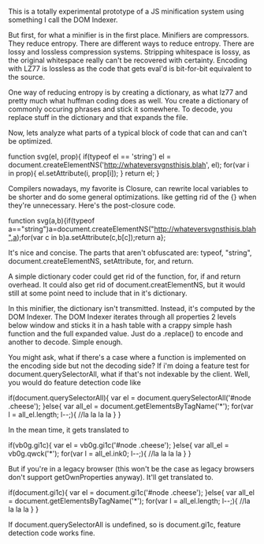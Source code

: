 This is a totally experimental prototype of a JS minification system using something I call the DOM Indexer.


But first, for what a minifier is in the first place. Minifiers are compressors. They reduce entropy.
There are different ways to reduce entropy. There are lossy and lossless compression systems. Stripping
whitespace is lossy, as the original whitespace really can't be recovered with certainty. Encoding with
LZ77 is lossless as the code that gets eval'd is bit-for-bit equivalent to the source.

One way of reducing entropy is by creating a dictionary, as what lz77 and pretty much what huffman coding
does as well. You create a dictionary of commonly occuring phrases and stick it somewhere. To decode, you 
replace stuff in the dictionary and that expands the file.

Now, lets analyze what parts of a typical block of code that can and can't be optimized.

  function svg(el, prop){
    if(typeof el == 'string') el = document.createElementNS('http://whateversvgnsthisis.blah', el);
    for(var i in prop){
      el.setAttribute(i, prop[i]);
    }
    return el;
  }


Compilers nowadays, my favorite is Closure, can rewrite local variables to be shorter and do some general optimizations.
like getting rid of the {} when they're unnecessary. Here's the post-closure code.

function svg(a,b){if(typeof a=="string")a=document.createElementNS("http://whateversvgnsthisis.blah",a);for(var c in b)a.setAttribute(c,b[c]);return a};

It's nice and concise. The parts that aren't obfuscated are: typeof, "string", document.createElementNS, setAttribute, for, and return.

A simple dictionary coder could get rid of the function, for, if and return overhead. It could also get rid of document.creatElementNS, but it would
still at some point need to include that in it's dictionary.

In this minifier, the dictionary isn't transmitted. Instead, it's computed by the DOM Indexer. The DOM Indexer iterates through all properties
2 levels below window and sticks it in a hash table with a crappy simple hash function and the full expanded value. Just do a .replace() to 
encode and another to decode. Simple enough.


You might ask, what if there's a case where a function is implemented on the encoding side but not the decoding side? If i'm doing a feature
test for document.querySelectorAll, what if that's not indexable by the client. Well, you would do feature detection code like

  if(document.querySelectorAll){
    var el = document.querySelectorAll('#node .cheese');
  }else{
    var all_el = document.getElementsByTagName('*');
    for(var l = all_el.length; l--;){
      //la la la la
    }
  }


In the mean time, it gets translated to 

  if(vb0g.gi1c){
    var el = vb0g.gi1c('#node .cheese');
  }else{
    var all_el = vb0g.qwck('*');
    for(var l = all_el.ink0; l--;){
      //la la la la
    }
  }

But if you're in a legacy browser (this won't be the case as legacy browsers don't support getOwnProperties anyway). It'll get translated to.

  if(document.gi1c){
    var el = document.gi1c('#node .cheese');
  }else{
    var all_el = document.getElementsByTagName('*');
    for(var l = all_el.length; l--;){
      //la la la la
    }
  }


If document.querySelectorAll is undefined, so is document.gi1c, feature detection code works fine.
